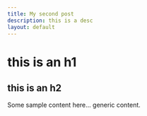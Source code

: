 ```yaml
---
title: My second post
description: this is a desc
layout: default
---
```


# this is an h1
## this is an h2

Some sample content here...
generic content.
